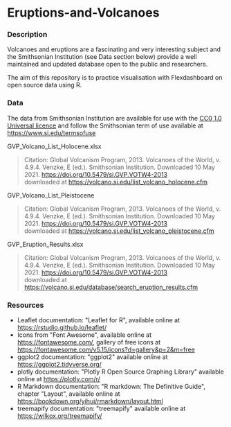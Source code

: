 # Eruptions-and-Volcanoes

### Description
Volcanoes and eruptions are a fascinating and very interesting subject and the Smithsonian Institution
(see Data section below) provide a well maintained and updated database open to the public and researchers.<br>

The aim of this repository is to practice visualisation with Flexdashboard on open source data using R.


### Data

The data from Smithsonian Institution are available for use with the [CC0 1.0 Universal licence](https://creativecommons.org/publicdomain/zero/1.0/)
and follow the Smithsonian term of use available at https://www.si.edu/termsofuse

GVP_Volcano_List_Holocene.xlsx
>Citation: Global Volcanism Program, 2013. Volcanoes of the World, v. 4.9.4. Venzke, E (ed.). Smithsonian Institution. Downloaded 10 May 2021. https://doi.org/10.5479/si.GVP.VOTW4-2013 <br>
downloaded at https://volcano.si.edu/list_volcano_holocene.cfm

GVP_Volcano_List_Pleistocene
>Citation: Global Volcanism Program, 2013. Volcanoes of the World, v. 4.9.4. Venzke, E (ed.). Smithsonian Institution. Downloaded 10 May 2021. https://doi.org/10.5479/si.GVP.VOTW4-2013 <br>
downloaded at  https://volcano.si.edu/list_volcano_pleistocene.cfm

GVP_Eruption_Results.xlsx
>Citation: Global Volcanism Program, 2013. Volcanoes of the World, v. 4.9.4. Venzke, E (ed.). Smithsonian Institution. Downloaded 10 May 2021. https://doi.org/10.5479/si.GVP.VOTW4-2013 <br>
downloaded at https://volcano.si.edu/database/search_eruption_results.cfm


### Resources
- Leaflet documentation: "Leaflet for R", available online at https://rstudio.github.io/leaflet/
- Icons from "Font Awesome",  available online at https://fontawesome.com/, gallery of free icons at https://fontawesome.com/v5.15/icons?d=gallery&p=2&m=free
- ggplot2 documentation: "ggplot2" available online at https://ggplot2.tidyverse.org/
- plotly documentation: "Plotly R Open Source Graphing Library" available online at https://plotly.com/r/
- R Markdown documentation: "R markdown: The Definitive Guide", chapter "Layout", available online at https://bookdown.org/yihui/rmarkdown/layout.html
- treemapify documentation: "treemapify" available online at https://wilkox.org/treemapify/
